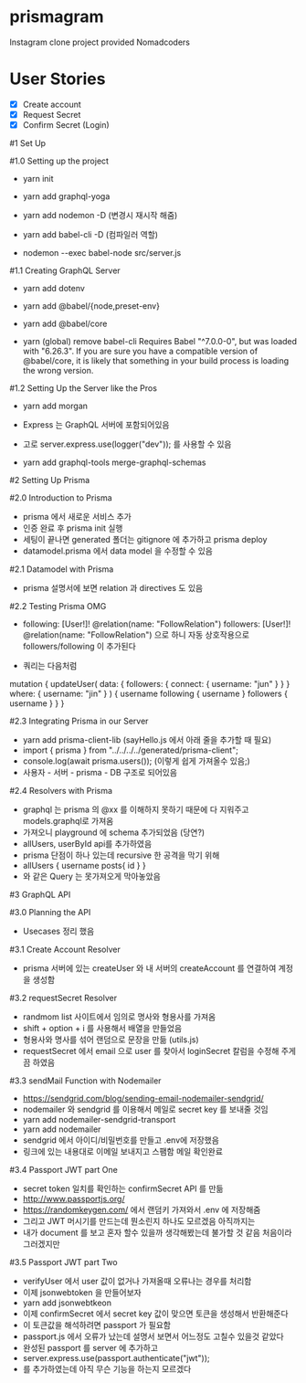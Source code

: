 # prismagram

Instagram clone project provided Nomadcoders

# User Stories

- [x] Create account
- [x] Request Secret
- [x] Confirm Secret (Login)

#1 Set Up

#1.0 Setting up the project

- yarn init

- yarn add graphql-yoga
- yarn add nodemon -D (변경시 재시작 해줌)
- yarn add babel-cli -D (컴파일러 역할)

- nodemon --exec babel-node src/server.js

#1.1 Creating GraphQL Server

- yarn add dotenv
- yarn add @babel/{node,preset-env}
- yarn add @babel/core

- yarn (global) remove babel-cli
  Requires Babel "^7.0.0-0", but was loaded with "6.26.3". If you are sure you have a compatible version of @babel/core, it is likely that something in your build process is loading the wrong version.

#1.2 Setting Up the Server like the Pros

- yarn add morgan

- Express 는 GraphQL 서버에 포함되어있음
- 고로 server.express.use(logger("dev")); 를 사용할 수 있음

- yarn add graphql-tools merge-graphql-schemas

#2 Setting Up Prisma

#2.0 Introduction to Prisma

- prisma 에서 새로운 서비스 추가
- 인증 완료 후 prisma init 실행
- 세팅이 끝나면 generated 폴더는 gitignore 에 추가하고 prisma deploy
- datamodel.prisma 에서 data model 을 수정할 수 있음

#2.1 Datamodel with Prisma

- prisma 설명서에 보면 relation 과 directives 도 있음

#2.2 Testing Prisma OMG

- following: [User!]! @relation(name: "FollowRelation")
  followers: [User!]! @relation(name: "FollowRelation")
  으로 하니 자동 상호작용으로 followers/following 이 추가된다

- 쿼리는 다음처럼

mutation {
updateUser(
data: { followers: { connect: { username: "jun" } } }
where: { username: "jin" }
) {
username
following {
username
}
followers {
username
}
}
}

#2.3 Integrating Prisma in our Server

- yarn add prisma-client-lib (sayHello.js 에서 아래 줄을 추가할 때 필요)
- import { prisma } from "../../../../generated/prisma-client";
- console.log(await prisma.users()); (이렇게 쉽게 가져올수 있음;)
- 사용자 - 서버 - prisma - DB 구조로 되어있음

#2.4 Resolvers with Prisma

- graphql 는 prisma 의 @xx 를 이해하지 못하기 때문에 다 지워주고 models.graphql로 가져옴
- 가져오니 playground 에 schema 추가되었음 (당연?)
- allUsers, userById api를 추가하였음
- prisma 단점이 하나 있는데 recursive 한 공격을 막기 위해
- allUsers {
  username
  posts{
  id
  }
  }
- 와 같은 Query 는 못가져오게 막아놓았음

#3 GraphQL API

#3.0 Planning the API

- Usecases 정리 했음

#3.1 Create Account Resolver

- prisma 서버에 있는 createUser 와 내 서버의 createAccount 를 연결하여 계정을 생성함

#3.2 requestSecret Resolver

- randmom list 사이트에서 임의로 명사와 형용사를 가져옴
- shift + option + i 를 사용해서 배열을 만들었음
- 형용사와 명사를 섞어 랜덤으로 문장을 만듦 (utils.js)
- requestSecret 에서 email 으로 user 를 찾아서 loginSecret 칼럼을 수정해 주게끔 하였음

#3.3 sendMail Function with Nodemailer

- https://sendgrid.com/blog/sending-email-nodemailer-sendgrid/
- nodemailer 와 sendgrid 를 이용해서 메일로 secret key 를 보내줄 것임
- yarn add nodemailer-sendgrid-transport
- yarn add nodemailer
- sendgrid 에서 아이디/비밀번호를 만들고 .env에 저장했음
- 링크에 있는 내용대로 이메일 보내지고 스팸함 메일 확인완료

#3.4 Passport JWT part One

- secret token 일치를 확인하는 confirmSecret API 를 만듦
- http://www.passportjs.org/
- https://randomkeygen.com/ 에서 랜덤키 가져와서 .env 에 저장해줌
- 그리고 JWT 머시기를 만드는데 뭔소린지 하나도 모르겠음 아직까지는
- 내가 document 를 보고 혼자 할수 있을까 생각해봤는데 불가할 것 같음 처음이라 그러겠지만

#3.5 Passport JWT part Two

- verifyUser 에서 user 값이 없거나 가져올때 오류나는 경우를 처리함
- 이제 jsonwebtoken 을 만들어보자
- yarn add jsonwebtkeon
- 이제 confirmSecret 에서 secret key 값이 맞으면 토큰을 생성해서 반환해준다
- 이 토큰값을 해석하려면 passport 가 필요함
- passport.js 에서 오류가 났는데 설명서 보면서 어느정도 고칠수 있을것 같았다
- 완성된 passport 를 server 에 추가하고
- server.express.use(passport.authenticate("jwt"));
- 를 추가하였는데 아직 무슨 기능을 하는지 모르겠다